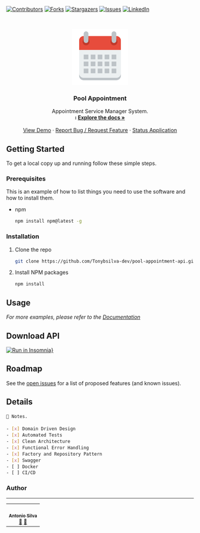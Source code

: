 [![Contributors][contributors-shield]][contributors-url]
[![Forks][forks-shield]][forks-url]
[![Stargazers][stars-shield]][stars-url]
[![Issues][issues-shield]][issues-url]
[![LinkedIn][linkedin-shield]][linkedin-url]

<!-- PROJECT LOGO -->
<br />
<p align="center">
  <a href="#">
    <img src="./assets/pool-appointment-icon.png" alt="Logo" width="150" height="150">
  </a>

  <h3 align="center">Pool Appointment</h3>

  <p align="center">
    Appointment Service Manager System.
    <br />ı
    <a href="#"><strong>Explore the docs »</strong></a>
    <br />
    <br />
    <a href="#">View Demo</a>
    ·
    <a href="https://github.com/Tonybsilva-dev/pool-appointment-api/issues">Report Bug / Request Feature</a>
    ·
    <a href="https://stats.uptimerobot.com/No5gmhZgx7">Status Application</a>
  </p>
</p>

<!-- GETTING STARTED -->
## Getting Started

To get a local copy up and running follow these simple steps.

### Prerequisites

This is an example of how to list things you need to use the software and how to install them.

* npm

  ```sh
  npm install npm@latest -g
  ```

### Installation

1. Clone the repo

   ```sh
   git clone https://github.com/Tonybsilva-dev/pool-appointment-api.git
   ```

2. Install NPM packages

   ```sh
   npm install
   ```
<!-- USAGE EXAMPLES -->
## Usage
_For more examples, please refer to the [Documentation](#)_

## Download API

[![Run in Insomnia}](https://insomnia.rest/images/run.svg)](https://insomnia.rest/run/?label=Pool%20Appointment%20Api&uri=https%3A%2F%2Fgithub.com%2FTonybsilva-dev%2Fpool-appointment-api%2Fblob%2Fdevelop%2Fsrc%2Fcore%2Fdocs%2Finsomnia.json)

## Roadmap
See the [open issues](https://github.com/Tonybsilva-dev/pool-appointment-api/issues) for a list of proposed features (and known issues).

## Details

```bash
📝 Notes.

- [x] Domain Driven Design
- [x] Automated Tests
- [x] Clean Architecture
- [x] Functional Error Handling
- [x] Factory and Repository Pattern
- [x] Swagger
- [ ] Docker
- [ ] CI/CD
```

<!-- CONTACT -->
### Author
---
 <table>
  <tr>
    <td align="center"><a href="https://github.com/Tonybsilva-dev"><img src="https://avatars.githubusercontent.com/u/54373473?v=4" width="100px;" alt=""/><br /><sub><b>Antonio Silva</b></sub></a><br /><a href="https://github.com/Tonybsilva-dev/pool-appointment-api/commits?author=Tonybsilva-dev" title="Documentation">📖</a> <a href="https://github.com/Tonybsilva-dev/pool-appointment-api/pulls?q=is%3Apr+reviewed-by%3ATonybsilva-dev" title="Reviewed Pull Requests">👀</a></td>
 </tr>
</table>

<!-- MARKDOWN LINKS & IMAGES -->
<!-- https://www.markdownguide.org/basic-syntax/#reference-style-links -->
[contributors-shield]: https://img.shields.io/github/contributors/Tonybsilva-dev/pool-appointment-api.svg?style=for-the-badge
[contributors-url]: https://github.com/Tonybsilva-dev/pool-appointment-api/graphs/contributors
[forks-shield]: https://img.shields.io/github/forks/Tonybsilva-dev/pool-appointment-api.svg?style=for-the-badge
[forks-url]: https://github.com/Tonybsilva-dev/pool-appointment-api/network/members
[stars-shield]: https://img.shields.io/github/stars/Tonybsilva-dev/pool-appointment-api.svg?style=for-the-badge
[stars-url]: https://github.com/Tonybsilva-dev/pool-appointment-api/stargazers
[issues-shield]: https://img.shields.io/github/issues/Tonybsilva-dev/pool-appointment-api.svg?style=for-the-badge
[issues-url]: https://github.com/Tonybsilva-dev/pool-appointment-api/issues
[linkedin-shield]: https://img.shields.io/badge/-LinkedIn-black.svg?style=for-the-badge&logo=linkedin&colorB=555
[linkedin-url]: https://linkedin.com/in/tony-silva/